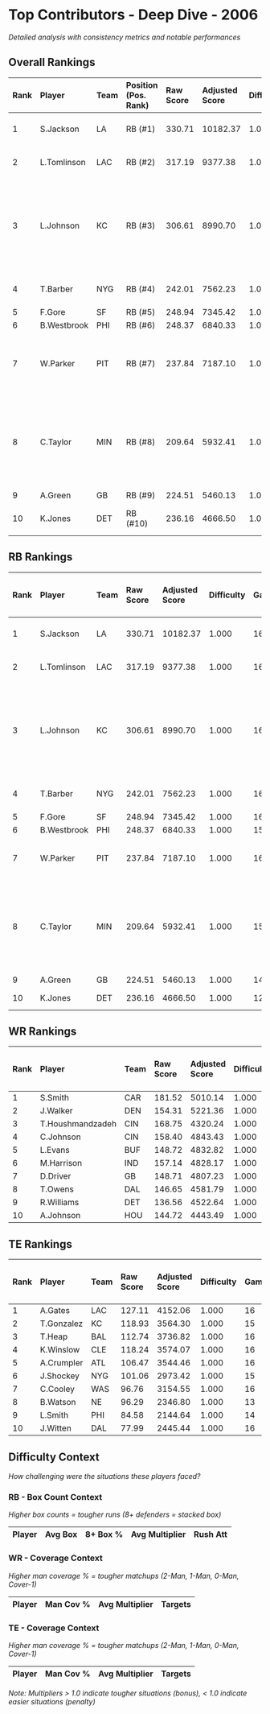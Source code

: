 # Top Contributors - Deep Dive - 2006

*Detailed analysis with consistency metrics and notable performances*

## Overall Rankings

| Rank | Player      | Team | Position (Pos. Rank) | Raw Score | Adjusted Score | Difficulty | Games | Avg/Game | Typical | Consistency | Floor | Ceiling | Peak    | Trend      | Notable Games                                |
| :----| :-----------| :----| :--------------------| :---------| :--------------| :----------| :-----| :--------| :-------| :-----------| :-----| :-------| :-------| :----------| :--------------------------------------------|
| 1    | S.Jackson   | LA   | RB (#1)              | 330.71    | 10182.37       | 1.000      | 16    | 636.40   | 609.61  | 8/2/6       | 461.2 | 757.2   | 1239.28 | Increasing | Wk 17 (vs MIN)                               |
| 2    | L.Tomlinson | LAC  | RB (#2)              | 317.19    | 9377.38        | 1.000      | 16    | 586.09   | 617.66  | 8/2/6       | 411.7 | 694.1   | 996.94  | Stable     | Wk 11 (vs DEN)                               |
| 3    | L.Johnson   | KC   | RB (#3)              | 306.61    | 8990.70        | 1.000      | 16    | 561.92   | 483.47  | 8/3/5       | 411.0 | 580.8   | 1013.69 | Stable     | Wk 8 (vs SEA), Wk 17 (vs JAX), Wk 7 (vs LAC) |
| 4    | T.Barber    | NYG  | RB (#4)              | 242.01    | 7562.23        | 1.000      | 16    | 472.64   | 481.54  | 8/4/4       | 344.5 | 527.9   | 837.48  | Stable     | Wk 17 (vs WAS)                               |
| 5    | F.Gore      | SF   | RB (#5)              | 248.94    | 7345.42        | 1.000      | 16    | 459.09   | 495.71  | 9/3/4       | 348.7 | 518.1   | 638.96  | Increasing |                                              |
| 6    | B.Westbrook | PHI  | RB (#6)              | 248.37    | 6840.33        | 1.000      | 15    | 456.02   | 470.33  | 7/2/6       | 386.7 | 569.4   | 690.46  | Decreasing |                                              |
| 7    | W.Parker    | PIT  | RB (#7)              | 237.84    | 7187.10        | 1.000      | 16    | 449.19   | 456.63  | 8/1/7       | 276.0 | 588.3   | 750.93  | Stable     | Wk 10 (vs NO), Wk 17 (vs CIN)                |
| 8    | C.Taylor    | MIN  | RB (#8)              | 209.64    | 5932.41        | 1.000      | 15    | 395.49   | 354.40  | 7/1/7       | 264.8 | 588.6   | 699.40  | Decreasing | Wk 7 (vs SEA), Wk 1 (vs WAS), Wk 11 (vs MIA) |
| 9    | A.Green     | GB   | RB (#9)              | 224.51    | 5460.13        | 1.000      | 14    | 390.01   | 405.61  | 6/4/4       | 322.8 | 440.9   | 604.18  | Stable     |                                              |
| 10   | K.Jones     | DET  | RB (#10)             | 236.16    | 4666.50        | 1.000      | 12    | 388.88   | 410.67  | 6/0/6       | 293.6 | 490.4   | 707.11  | Decreasing | Wk 9 (vs ATL)                                |

## RB Rankings

| Rank | Player      | Team | Raw Score | Adjusted Score | Difficulty | Games | Avg/Game | Typical | Consistency | Floor | Ceiling | Peak    | Trend      | Notable Games (>150% Typical)                |
| :----| :-----------| :----| :---------| :--------------| :----------| :-----| :--------| :-------| :-----------| :-----| :-------| :-------| :----------| :--------------------------------------------|
| 1    | S.Jackson   | LA   | 330.71    | 10182.37       | 1.000      | 16    | 636.40   | 609.61  | 8/2/6       | 461.2 | 757.2   | 1239.28 | Increasing | Wk 17 (vs MIN)                               |
| 2    | L.Tomlinson | LAC  | 317.19    | 9377.38        | 1.000      | 16    | 586.09   | 617.66  | 8/2/6       | 411.7 | 694.1   | 996.94  | Stable     | Wk 11 (vs DEN)                               |
| 3    | L.Johnson   | KC   | 306.61    | 8990.70        | 1.000      | 16    | 561.92   | 483.47  | 8/3/5       | 411.0 | 580.8   | 1013.69 | Stable     | Wk 8 (vs SEA), Wk 17 (vs JAX), Wk 7 (vs LAC) |
| 4    | T.Barber    | NYG  | 242.01    | 7562.23        | 1.000      | 16    | 472.64   | 481.54  | 8/4/4       | 344.5 | 527.9   | 837.48  | Stable     | Wk 17 (vs WAS)                               |
| 5    | F.Gore      | SF   | 248.94    | 7345.42        | 1.000      | 16    | 459.09   | 495.71  | 9/3/4       | 348.7 | 518.1   | 638.96  | Increasing |                                              |
| 6    | B.Westbrook | PHI  | 248.37    | 6840.33        | 1.000      | 15    | 456.02   | 470.33  | 7/2/6       | 386.7 | 569.4   | 690.46  | Decreasing |                                              |
| 7    | W.Parker    | PIT  | 237.84    | 7187.10        | 1.000      | 16    | 449.19   | 456.63  | 8/1/7       | 276.0 | 588.3   | 750.93  | Stable     | Wk 10 (vs NO), Wk 17 (vs CIN)                |
| 8    | C.Taylor    | MIN  | 209.64    | 5932.41        | 1.000      | 15    | 395.49   | 354.40  | 7/1/7       | 264.8 | 588.6   | 699.40  | Decreasing | Wk 7 (vs SEA), Wk 1 (vs WAS), Wk 11 (vs MIA) |
| 9    | A.Green     | GB   | 224.51    | 5460.13        | 1.000      | 14    | 390.01   | 405.61  | 6/4/4       | 322.8 | 440.9   | 604.18  | Stable     |                                              |
| 10   | K.Jones     | DET  | 236.16    | 4666.50        | 1.000      | 12    | 388.88   | 410.67  | 6/0/6       | 293.6 | 490.4   | 707.11  | Decreasing | Wk 9 (vs ATL)                                |

## WR Rankings

| Rank | Player           | Team | Raw Score | Adjusted Score | Difficulty | Games | Avg/Game | Typical | Consistency | Floor | Ceiling | Peak   | Trend      | Notable Games (>150% Typical) |
| :----| :----------------| :----| :---------| :--------------| :----------| :-----| :--------| :-------| :-----------| :-----| :-------| :------| :----------| :-----------------------------|
| 1    | S.Smith          | CAR  | 181.52    | 5010.14        | 1.000      | 14    | 357.87   | 363.67  | 7/0/7       | 242.8 | 488.6   | 679.76 | Decreasing |                               |
| 2    | J.Walker         | DEN  | 154.31    | 5221.36        | 1.000      | 16    | 326.34   | 305.01  | 8/1/7       | 219.1 | 363.7   | 958.31 | Decreasing |                               |
| 3    | T.Houshmandzadeh | CIN  | 168.75    | 4320.24        | 1.000      | 14    | 308.59   | 283.04  | 7/0/7       | 199.8 | 440.3   | 526.78 | Increasing |                               |
| 4    | C.Johnson        | CIN  | 158.40    | 4843.43        | 1.000      | 16    | 302.71   | 279.70  | 8/0/8       | 180.2 | 324.8   | 815.39 | Increasing |                               |
| 5    | L.Evans          | BUF  | 148.72    | 4832.82        | 1.000      | 16    | 302.05   | 302.67  | 8/3/5       | 211.0 | 337.4   | 858.57 | Increasing |                               |
| 6    | M.Harrison       | IND  | 157.14    | 4828.17        | 1.000      | 16    | 301.76   | 290.12  | 7/2/7       | 192.4 | 431.3   | 591.57 | Stable     |                               |
| 7    | D.Driver         | GB   | 148.71    | 4807.23        | 1.000      | 16    | 300.45   | 275.71  | 8/2/6       | 169.5 | 397.1   | 590.64 | Increasing |                               |
| 8    | T.Owens          | DAL  | 146.65    | 4581.79        | 1.000      | 16    | 286.36   | 300.91  | 8/2/6       | 242.6 | 358.8   | 403.31 | Stable     |                               |
| 9    | R.Williams       | DET  | 136.56    | 4522.64        | 1.000      | 16    | 282.66   | 209.70  | 8/1/7       | 154.6 | 400.9   | 596.36 | Decreasing |                               |
| 10   | A.Johnson        | HOU  | 144.72    | 4443.49        | 1.000      | 16    | 277.72   | 275.84  | 9/1/6       | 194.9 | 361.1   | 521.69 | Decreasing |                               |

## TE Rankings

| Rank | Player     | Team | Raw Score | Adjusted Score | Difficulty | Games | Avg/Game | Typical | Consistency | Floor | Ceiling | Peak   | Trend      | Notable Games (>150% Typical) |
| :----| :----------| :----| :---------| :--------------| :----------| :-----| :--------| :-------| :-----------| :-----| :-------| :------| :----------| :-----------------------------|
| 1    | A.Gates    | LAC  | 127.11    | 4152.06        | 1.000      | 16    | 259.50   | 224.63  | 8/1/7       | 178.2 | 346.3   | 480.09 | Stable     |                               |
| 2    | T.Gonzalez | KC   | 118.93    | 3564.30        | 1.000      | 15    | 237.62   | 183.17  | 7/1/7       | 109.9 | 338.0   | 561.57 | Increasing |                               |
| 3    | T.Heap     | BAL  | 112.74    | 3736.82        | 1.000      | 16    | 233.55   | 228.38  | 8/4/4       | 164.5 | 248.5   | 486.35 | Decreasing |                               |
| 4    | K.Winslow  | CLE  | 118.24    | 3574.07        | 1.000      | 16    | 223.38   | 205.58  | 8/2/6       | 114.6 | 318.7   | 493.64 | Decreasing |                               |
| 5    | A.Crumpler | ATL  | 106.47    | 3544.46        | 1.000      | 16    | 221.53   | 196.04  | 8/2/6       | 117.0 | 237.2   | 660.95 | Decreasing |                               |
| 6    | J.Shockey  | NYG  | 101.06    | 2973.42        | 1.000      | 15    | 198.23   | 172.61  | 7/1/7       | 75.9  | 312.8   | 423.93 | Increasing |                               |
| 7    | C.Cooley   | WAS  | 96.76     | 3154.55        | 1.000      | 16    | 197.16   | 179.75  | 8/0/8       | 103.6 | 287.7   | 391.47 | Increasing |                               |
| 8    | B.Watson   | NE   | 96.29     | 2346.80        | 1.000      | 13    | 180.52   | 176.81  | 6/2/5       | 117.3 | 207.4   | 470.86 | Increasing |                               |
| 9    | L.Smith    | PHI  | 84.58     | 2144.64        | 1.000      | 14    | 153.19   | 154.81  | 6/3/5       | 123.1 | 195.4   | 275.62 | Stable     |                               |
| 10   | J.Witten   | DAL  | 77.99     | 2445.44        | 1.000      | 16    | 152.84   | 153.46  | 8/2/6       | 121.9 | 166.6   | 349.82 | Stable     |                               |

## Difficulty Context

*How challenging were the situations these players faced?*

### RB - Box Count Context

*Higher box counts = tougher runs (8+ defenders = stacked box)*

| Player | Avg Box | 8+ Box % | Avg Multiplier | Rush Att |
| :------| :-------| :--------| :--------------| :--------|

### WR - Coverage Context

*Higher man coverage % = tougher matchups (2-Man, 1-Man, 0-Man, Cover-1)*

| Player | Man Cov % | Avg Multiplier | Targets |
| :------| :---------| :--------------| :-------|

### TE - Coverage Context

*Higher man coverage % = tougher matchups (2-Man, 1-Man, 0-Man, Cover-1)*

| Player | Man Cov % | Avg Multiplier | Targets |
| :------| :---------| :--------------| :-------|

*Note: Multipliers > 1.0 indicate tougher situations (bonus), < 1.0 indicate easier situations (penalty)*

